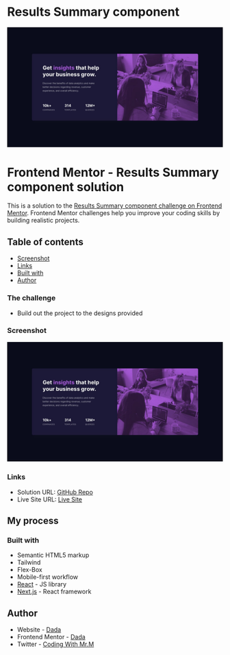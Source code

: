 # Results Summary component

![Design preview for the Profile card component coding challenge](./public/images/preview.jpg)

# Frontend Mentor - Results Summary component solution

This is a solution to the [Results Summary component challenge on Frontend Mentor](https://www.frontendmentor.io/challenges/results-summary-component-CE_K6s0maV). Frontend Mentor challenges help you improve your coding skills by building realistic projects.

## Table of contents

- [Screenshot](#screenshot)
- [Links](#links)
- [Built with](#built-with)
- [Author](#author)

### The challenge

- Build out the project to the designs provided

### Screenshot

![](./public/images/preview.jpg)

### Links

- Solution URL: [GitHub Repo](https://github.com/Syammed2429/results-summary)
- Live Site URL: [Live Site](https://stats-preview-card-coral-xi.vercel.app/)

## My process

### Built with

- Semantic HTML5 markup
- Tailwind
- Flex-Box
- Mobile-first workflow
- [React](https://reactjs.org/) - JS library
- [Next.js](https://nextjs.org/) - React framework

## Author

- Website - [Dada](https://github.com/Syammed2429)
- Frontend Mentor - [Dada](https://www.frontendmentor.io/profile/kerrybli)
- Twitter - [Coding With Mr.M](https://www.twitter.com/Kerry14066781)
